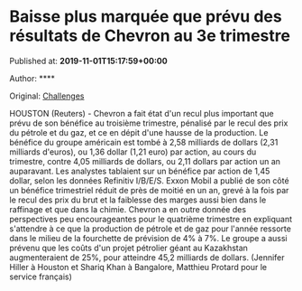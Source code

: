 
# Baisse plus marquée que prévu des résultats de Chevron au 3e trimestre

Published at: **2019-11-01T15:17:59+00:00**

Author: ****

Original: [Challenges](https://www.challenges.fr/finance-et-marche/baisse-plus-marquee-que-prevu-des-resultats-de-chevron-au-3e-trimestre_682756)

HOUSTON (Reuters) - Chevron a fait état d'un recul plus important que prévu de son bénéfice au troisième trimestre, pénalisé par le recul des prix du pétrole et du gaz, et ce en dépit d'une hausse de la production.
Le bénéfice du groupe américain est tombé à 2,58 milliards de dollars (2,31 milliards d'euros), ou 1,36 dollar (1,21 euro) par action, au cours du trimestre, contre 4,05 milliards de dollars, ou 2,11 dollars par action un an auparavant.
Les analystes tablaient sur un bénéfice par action de 1,45 dollar, selon les données Refinitiv I/B/E/S.
Exxon Mobil a publié de son côté un bénéfice trimestriel réduit de près de moitié en un an, grevé à la fois par le recul des prix du brut et la faiblesse des marges aussi bien dans le raffinage et que dans la chimie.
Chevron a en outre donnée des perspectives peu encourageantes pour le quatrième trimestre en expliquant s'attendre à ce que la production de pétrole et de gaz pour l'année ressorte dans le milieu de la fourchette de prévision de 4% à 7%.
Le groupe a aussi prévenu que les coûts d'un projet pétrolier géant au Kazakhstan augmenteraient de 25%, pour atteindre 45,2 milliards de dollars.
(Jennifer Hiller à Houston et Shariq Khan à Bangalore, Matthieu Protard pour le service français)

